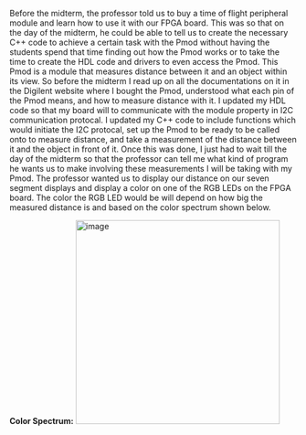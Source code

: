 Before the midterm, the professor told us to buy a time of flight peripheral module and learn how to use it with our FPGA board. This was so that on the day of the midterm, he could be able to tell us to create the necessary C++ code to achieve a certain task with the Pmod without having the students spend that time finding out how the Pmod works or to take the time to create the HDL code and drivers to even access the Pmod. This Pmod is a module that measures distance between it and an object within its view. So before the midterm I read up on all the documentations on it in the Digilent website where I bought the Pmod, understood what each pin of the Pmod means, and how to measure distance with it. I updated my HDL code so that my board will to communicate with the module property in I2C communication protocal. I updated my C++ code to include functions which would initiate the I2C protocal, set up the Pmod to be ready to be called onto to measure distance, and take a measurement of the distance between it and the object in front of it. Once this was done, I just had to wait till the day of the midterm so that the professor can tell me what kind of program he wants us to make involving these measurements I will be taking with my Pmod. The professor wanted us to display our distance on our seven segment displays and display a color on one of the RGB LEDs on the FPGA board. The color the RGB LED would be will depend on how big the measured distance is and based on the color spectrum shown below.

**Color Spectrum:**
<img width="357" alt="image" src="https://github.com/user-attachments/assets/2931ac47-7a9f-4b72-a259-252d18327b88" />
